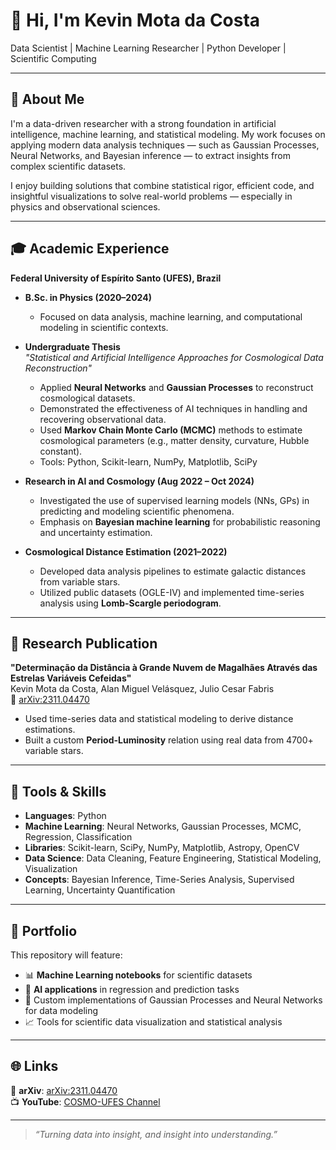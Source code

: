 # 👋 Hi, I'm Kevin Mota da Costa

Data Scientist | Machine Learning Researcher | Python Developer | Scientific Computing

---

## 📌 About Me

I'm a data-driven researcher with a strong foundation in artificial intelligence, machine learning, and statistical modeling. My work focuses on applying modern data analysis techniques — such as Gaussian Processes, Neural Networks, and Bayesian inference — to extract insights from complex scientific datasets.

I enjoy building solutions that combine statistical rigor, efficient code, and insightful visualizations to solve real-world problems — especially in physics and observational sciences.

---

## 🎓 Academic Experience

**Federal University of Espírito Santo (UFES), Brazil**

- **B.Sc. in Physics (2020–2024)**  
  - Focused on data analysis, machine learning, and computational modeling in scientific contexts.

- **Undergraduate Thesis**  
  _"Statistical and Artificial Intelligence Approaches for Cosmological Data Reconstruction"_  
  - Applied **Neural Networks** and **Gaussian Processes** to reconstruct cosmological datasets.  
  - Demonstrated the effectiveness of AI techniques in handling and recovering observational data.  
  - Used **Markov Chain Monte Carlo (MCMC)** methods to estimate cosmological parameters (e.g., matter density, curvature, Hubble constant).  
  - Tools: Python, Scikit-learn, NumPy, Matplotlib, SciPy

- **Research in AI and Cosmology (Aug 2022 – Oct 2024)**  
  - Investigated the use of supervised learning models (NNs, GPs) in predicting and modeling scientific phenomena.  
  - Emphasis on **Bayesian machine learning** for probabilistic reasoning and uncertainty estimation.

- **Cosmological Distance Estimation (2021–2022)**  
  - Developed data analysis pipelines to estimate galactic distances from variable stars.  
  - Utilized public datasets (OGLE-IV) and implemented time-series analysis using **Lomb-Scargle periodogram**.

---

## 📄 Research Publication

**"Determinação da Distância à Grande Nuvem de Magalhães Através das Estrelas Variáveis Cefeidas"**  
Kevin Mota da Costa, Alan Miguel Velásquez, Julio Cesar Fabris  
📄 [arXiv:2311.04470](https://arxiv.org/abs/2311.04470)

- Used time-series data and statistical modeling to derive distance estimations.  
- Built a custom **Period-Luminosity** relation using real data from 4700+ variable stars.

---

## 💼 Tools & Skills

- **Languages**: Python  
- **Machine Learning**: Neural Networks, Gaussian Processes, MCMC, Regression, Classification  
- **Libraries**: Scikit-learn, SciPy, NumPy, Matplotlib, Astropy, OpenCV  
- **Data Science**: Data Cleaning, Feature Engineering, Statistical Modeling, Visualization  
- **Concepts**: Bayesian Inference, Time-Series Analysis, Supervised Learning, Uncertainty Quantification

---

## 📁 Portfolio

This repository will feature:
- 📊 **Machine Learning notebooks** for scientific datasets  
- 🧠 **AI applications** in regression and prediction tasks  
- 🧪 Custom implementations of Gaussian Processes and Neural Networks for data modeling  
- 📈 Tools for scientific data visualization and statistical analysis  

---

## 🌐 Links

🔗 **arXiv**: [arXiv:2311.04470](https://arxiv.org/abs/2311.04470)  
📺 **YouTube**: [COSMO-UFES Channel](https://www.youtube.com/@cosmoufes)  

---

> _“Turning data into insight, and insight into understanding.”_

